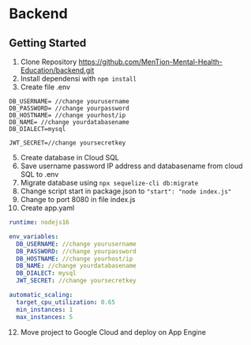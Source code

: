 # Backend
## Getting Started

1. Clone Repository https://github.com/MenTion-Mental-Health-Education/backend.git
2. Install dependensi with `npm install`
3. Create file .env
```.env
DB_USERNAME= //change yourusername
DB_PASSWORD= //change yourpassword
DB_HOSTNAME= //change yourhost/ip
DB_NAME= //change yourdatabasename
DB_DIALECT=mysql

JWT_SECRET=//change yoursecretkey
```
5. Create database in Cloud SQL
6. Save username password IP address and databasename from cloud SQL to .env
8. Migrate database using `npx sequelize-cli db:migrate` 
9. Change script start in package.json to `"start": "node index.js"`
10. Change to port 8080 in file index.js
11. Create app.yaml

```app.yaml
runtime: nodejs16

env_variables:
  DB_USERNAME: //change yourusername
  DB_PASSWORD: //change yourpassword
  DB_HOSTNAME: //change yourhost/ip
  DB_NAME: //change yourdatabasename
  DB_DIALECT: mysql
  JWT_SECRET: //change yoursecretkey

automatic_scaling:
  target_cpu_utilization: 0.65
  min_instances: 1
  max_instances: 5
  ```
  12. Move project to Google Cloud and deploy on App Engine
